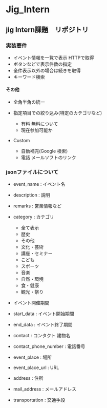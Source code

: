 # Jig_Intern
## jig Intern課題　リポジトリ


### 実装要件

* イベント情報を一覧で表示 HTTPで取得
* ボタンなどで表示件数の指定
* 全件表示以外の場合は続きを取得
* キーワード検索

#### その他
* 全角半角の統一

* 指定項目での絞り込み(特定のカテゴリなど)
  * 有料 無料について
  * 現在参加可能か

* Custom
  * 自動補完(Google 検索)
  * 電話 メールソフトのリンク

### jsonファイルについて

* event_name : イベント名
* description : 説明
* remarks : 営業情報など
* category : カテゴリ
  * 全て表示
  * 歴史
  * その他
  * 文化・芸術
  * 講座・セミナー
  * こども
  * スポーツ
  * 音楽
  * 自然・環境
  * 食・健康
  * 観光・祭り

* イベント開催期間
* start_data : イベント開始期間
* end_data : イベント終了期間
* contact : コンタクト 建物名
* contact_phone_number : 電話番号
* event_place : 場所
* event_place_url : URL
* address : 住所
* mail_address : メールアドレス 
* transportation : 交通手段